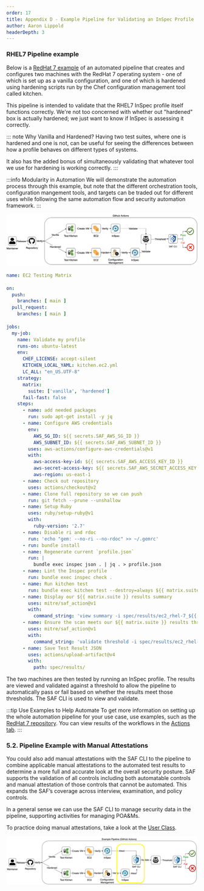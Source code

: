 ```yaml
---
order: 17
title: Appendix D - Example Pipeline for Validating an InSpec Profile
author: Aaron Lippold
headerDepth: 3
---
```


### RHEL7 Pipeline example 

Below is a [RedHat 7 example](https://github.com/mitre/redhat-enterprise-linux-7-stig-baseline/blob/master/.github/workflows/verify-ec2.yml) of an automated pipeline that creates and configures two machines with the RedHat 7 operating system - one of which is set up as a vanilla configuration, and one of which is hardened using hardening scripts run by the Chef configuration management tool called kitchen.

This pipeline is intended to validate that the RHEL7 InSpec profile itself functions correctly. We're not too concerned with whether out "hardened" box is actually hardened; we just want to know if InSpec is assessing it correctly.

::: note Why Vanilla and Hardened?
Having two test suites, where one is hardened and one is not, can be useful for seeing the differences between how a profile behaves on different types of systems.

It also has the added bonus of simultaneously validating that whatever tool we use for hardening is working correctly.
:::

:::info Modularity in Automation
We will demonstrate the automation process through this example, but note that the different orchestration tools, configuration mangement tools, and targets can be traded out for different uses while following the same automation flow and security automation framework.
:::

![The CI Pipeline](../../assets/img/CI_Pipeline_Flow_EC2_Example.png)

```yaml
name: EC2 Testing Matrix

on:
  push:
    branches: [ main ]
  pull_request:
    branches: [ main ]

jobs:
  my-job:
    name: Validate my profile
    runs-on: ubuntu-latest
    env:
      CHEF_LICENSE: accept-silent
      KITCHEN_LOCAL_YAML: kitchen.ec2.yml
      LC_ALL: "en_US.UTF-8"
    strategy:
      matrix:
        suite: ['vanilla', 'hardened']
      fail-fast: false
    steps:
      - name: add needed packages
        run: sudo apt-get install -y jq
      - name: Configure AWS credentials
        env:
          AWS_SG_ID: ${{ secrets.SAF_AWS_SG_ID }}
          AWS_SUBNET_ID: ${{ secrets.SAF_AWS_SUBNET_ID }}
        uses: aws-actions/configure-aws-credentials@v1
        with:
          aws-access-key-id: ${{ secrets.SAF_AWS_ACCESS_KEY_ID }}
          aws-secret-access-key: ${{ secrets.SAF_AWS_SECRET_ACCESS_KEY }}
          aws-region: us-east-1
      - name: Check out repository
        uses: actions/checkout@v2
      - name: Clone full repository so we can push
        run: git fetch --prune --unshallow
      - name: Setup Ruby
        uses: ruby/setup-ruby@v1
        with:
          ruby-version: '2.7'
      - name: Disable ri and rdoc
        run: 'echo "gem: --no-ri --no-rdoc" >> ~/.gemrc'
      - run: bundle install
      - name: Regenerate current `profile.json`
        run: |
          bundle exec inspec json . | jq . > profile.json
      - name: Lint the Inspec profile
        run: bundle exec inspec check .
      - name: Run kitchen test
        run: bundle exec kitchen test --destroy=always ${{ matrix.suite }}-rhel-7 || true
      - name: Display our ${{ matrix.suite }} results summary
        uses: mitre/saf_action@v1
        with:
          command_string: 'view summary -i spec/results/ec2_rhel-7_${{ matrix.suite }}.json'
      - name: Ensure the scan meets our ${{ matrix.suite }} results threshold
        uses: mitre/saf_action@v1
        with:
          command_string: 'validate threshold -i spec/results/ec2_rhel-7_${{ matrix.suite }}.json -F ${{ matrix.suite }}.threshold.yml'
      - name: Save Test Result JSON
        uses: actions/upload-artifact@v4
        with:
          path: spec/results/
```

The two machines are then tested by running an InSpec profile. The results are viewed and validated against a threshold to allow the pipeline to automatically pass or fail based on whether the results meet those thresholds. The SAF CLI is used to view and validate.

:::tip Use Examples to Help Automate
To get more information on setting up the whole automation pipeline for your use case, use examples, such as the [RedHat 7 repository](https://github.com/mitre/redhat-enterprise-linux-7-stig-baseline/). You can view results of the workflows in the [Actions tab](https://github.com/mitre/redhat-enterprise-linux-7-stig-baseline/actions).
:::

### 5.2. Pipeline Example with Manual Attestations

You could also add manual attestations with the SAF CLI to the pipeline to combine applicable manual attestations to the automated test results to determine a more full and accurate look at the overall security posture.​ SAF supports the validation of all controls including both automatable controls and manual attestation of those controls that cannot be automated. This expands the SAF’s coverage across interview, examination, and policy controls.​​

In a general sense we can use the SAF CLI to manage security data in the pipeline, supporting activities for managing POA&Ms.

To practice doing manual attestations, take a look at the [User Class](../user/12.md).

![The CI Pipeline - Attestation](../../assets/img/CI_Pipeline_Flow_EC2_Example_With_Attestation.png)

